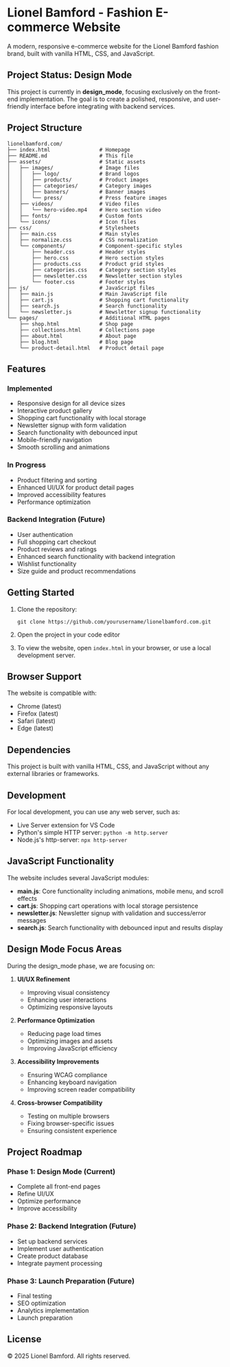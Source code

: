# Lionel Bamford - Fashion E-commerce Website

A modern, responsive e-commerce website for the Lionel Bamford fashion brand, built with vanilla HTML, CSS, and JavaScript.

## Project Status: Design Mode

This project is currently in **design_mode**, focusing exclusively on the front-end implementation. The goal is to create a polished, responsive, and user-friendly interface before integrating with backend services.

## Project Structure

```
lionelbamford.com/
├── index.html                # Homepage
├── README.md                 # This file
├── assets/                   # Static assets
│   ├── images/               # Image files
│   │   ├── logo/             # Brand logos
│   │   ├── products/         # Product images
│   │   ├── categories/       # Category images
│   │   ├── banners/          # Banner images
│   │   └── press/            # Press feature images
│   ├── videos/               # Video files
│   │   └── hero-video.mp4    # Hero section video
│   ├── fonts/                # Custom fonts
│   └── icons/                # Icon files
├── css/                      # Stylesheets
│   ├── main.css              # Main styles
│   ├── normalize.css         # CSS normalization
│   └── components/           # Component-specific styles
│       ├── header.css        # Header styles
│       ├── hero.css          # Hero section styles
│       ├── products.css      # Product grid styles
│       ├── categories.css    # Category section styles
│       ├── newsletter.css    # Newsletter section styles
│       └── footer.css        # Footer styles
├── js/                       # JavaScript files
│   ├── main.js               # Main JavaScript file
│   ├── cart.js               # Shopping cart functionality
│   ├── search.js             # Search functionality
│   └── newsletter.js         # Newsletter signup functionality
└── pages/                    # Additional HTML pages
    ├── shop.html             # Shop page
    ├── collections.html      # Collections page
    ├── about.html            # About page
    ├── blog.html             # Blog page
    └── product-detail.html   # Product detail page
```

## Features

### Implemented

- Responsive design for all device sizes
- Interactive product gallery
- Shopping cart functionality with local storage
- Newsletter signup with form validation
- Search functionality with debounced input
- Mobile-friendly navigation
- Smooth scrolling and animations

### In Progress

- Product filtering and sorting
- Enhanced UI/UX for product detail pages
- Improved accessibility features
- Performance optimization

### Backend Integration (Future)

- User authentication
- Full shopping cart checkout
- Product reviews and ratings
- Enhanced search functionality with backend integration
- Wishlist functionality
- Size guide and product recommendations

## Getting Started

1. Clone the repository:

   ```
   git clone https://github.com/yourusername/lionelbamford.com.git
   ```

2. Open the project in your code editor

3. To view the website, open `index.html` in your browser, or use a local development server.

## Browser Support

The website is compatible with:

- Chrome (latest)
- Firefox (latest)
- Safari (latest)
- Edge (latest)

## Dependencies

This project is built with vanilla HTML, CSS, and JavaScript without any external libraries or frameworks.

## Development

For local development, you can use any web server, such as:

- Live Server extension for VS Code
- Python's simple HTTP server: `python -m http.server`
- Node.js's http-server: `npx http-server`

## JavaScript Functionality

The website includes several JavaScript modules:

- **main.js**: Core functionality including animations, mobile menu, and scroll effects
- **cart.js**: Shopping cart operations with local storage persistence
- **newsletter.js**: Newsletter signup with validation and success/error messages
- **search.js**: Search functionality with debounced input and results display

## Design Mode Focus Areas

During the design_mode phase, we are focusing on:

1. **UI/UX Refinement**

   - Improving visual consistency
   - Enhancing user interactions
   - Optimizing responsive layouts

2. **Performance Optimization**

   - Reducing page load times
   - Optimizing images and assets
   - Improving JavaScript efficiency

3. **Accessibility Improvements**

   - Ensuring WCAG compliance
   - Enhancing keyboard navigation
   - Improving screen reader compatibility

4. **Cross-browser Compatibility**
   - Testing on multiple browsers
   - Fixing browser-specific issues
   - Ensuring consistent experience

## Project Roadmap

### Phase 1: Design Mode (Current)

- Complete all front-end pages
- Refine UI/UX
- Optimize performance
- Improve accessibility

### Phase 2: Backend Integration (Future)

- Set up backend services
- Implement user authentication
- Create product database
- Integrate payment processing

### Phase 3: Launch Preparation (Future)

- Final testing
- SEO optimization
- Analytics implementation
- Launch preparation

## License

© 2025 Lionel Bamford. All rights reserved.
